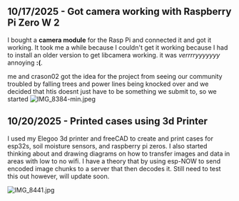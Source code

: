 <!--
  ===================    !!READ THIS NOTICE!!   ====================
  DO NOT edit this file manually. Your changes WILL BE OVERWRITTEN!
  This journal is auto generated and updated by Hack Club Blueprint.
  To edit this file, please edit your journal entries on Blueprint.
  ==================================================================
-->

## 10/17/2025 - Got camera working with Raspberry Pi Zero W 2  

I bought a **camera module** for the Rasp Pi and connected it and got it working. It took me a while because I couldn't get it working because I had to install an older version to get libcamera working. it was _verrrryyyyyyy_ annoying **:(**. 

me and crason02 got the idea for the project from seeing our community troubled by falling trees and power lines being knocked over and we decided that htis doesnt just have to be something we submit to, so we started ![IMG_8384-min.jpeg](https://blueprint.hackclub.com/user-attachments/blobs/proxy/eyJfcmFpbHMiOnsiZGF0YSI6MjcyNiwicHVyIjoiYmxvYl9pZCJ9fQ==--ac6b24fab45cd9886f821ef4fea9a47b80f90d46/IMG_8384-min.jpeg)
  

## 10/20/2025 - Printed cases using 3d Printer  

I used my Elegoo 3d printer and freeCAD to create and print cases for esp32s, soil moisture sensors, and raspberry pi zeros. I also started thinking about and drawing diagrams on how to transfer images and data in areas with low to no wifi. I have a theory that by using esp-NOW to send encoded image chunks to a server that then decodes it. Still need to test this out however, will update soon.

![IMG_8441.jpg](https://blueprint.hackclub.com/user-attachments/blobs/proxy/eyJfcmFpbHMiOnsiZGF0YSI6Mzg4NiwicHVyIjoiYmxvYl9pZCJ9fQ==--023dceccdc8e5ad6a0edfa1637bfec844830f227/IMG_8441.jpg)  

